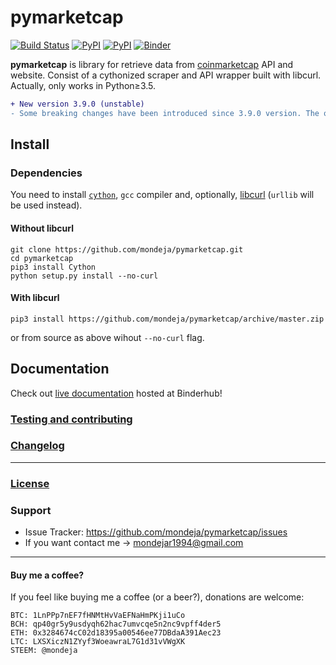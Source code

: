 <h1>pymarketcap</h1>

[![Build Status](https://travis-ci.org/mondeja/pymarketcap.svg?branch=master)](https://travis-ci.org/mondeja/pymarketcap) [![PyPI](https://img.shields.io/pypi/v/pymarketcap.svg)](https://pypi.python.org/pypi/pymarketcap) [![PyPI](https://img.shields.io/pypi/pyversions/pymarketcap.svg)](https://pypi.python.org/pypi/pymarketcap) [![Binder](https://mybinder.org/badge.svg)](https://mybinder.org/v2/gh/mondeja/pymarketcap/master?filepath=doc%2Flive.ipynb)

**pymarketcap** is library for retrieve data from [coinmarketcap](http://coinmarketcap.com/) API and website. Consist of a cythonized scraper and API wrapper built with libcurl. Actually, only works in Python≥3.5.

```diff
+ New version 3.9.0 (unstable)
- Some breaking changes have been introduced since 3.9.0 version. The old version (3.3.158) is still hosted at Pypi and will be there for a short period of time but won't be longer supported. The new stable version will be 4.0.0. Please, update to the new version, is faster, more accurate and has new features!
```

## Install

### Dependencies
You need to install [`cython`](http://cython.readthedocs.io/en/latest/src/quickstart/install.html), `gcc` compiler and, optionally, [libcurl](https://curl.haxx.se/docs/install.html) (`urllib` will be used instead).

#### Without libcurl
```
git clone https://github.com/mondeja/pymarketcap.git
cd pymarketcap
pip3 install Cython
python setup.py install --no-curl
```

#### With libcurl
```
pip3 install https://github.com/mondeja/pymarketcap/archive/master.zip
```

or from source as above wihout `--no-curl` flag.

## Documentation
Check out [live documentation](https://mybinder.org/v2/gh/mondeja/pymarketcap/master?filepath=doc%2Flive.ipynb) hosted at Binderhub!

### [Testing and contributing](https://github.com/mondeja/pymarketcap/blob/master/CONTRIBUTING.md)

### [Changelog](https://github.com/mondeja/pymarketcap/blob/master/CHANGELOG.md)

_____________________________

### [License](https://github.com/mondeja/pymarketcap/blob/master/LICENSE.txt)

### Support
- Issue Tracker: https://github.com/mondeja/pymarketcap/issues
- If you want contact me → mondejar1994@gmail.com

_____________________________

#### Buy me a coffee?

If you feel like buying me a coffee (or a beer?), donations are welcome:

```
BTC: 1LnPPp7nEF7fHNMtHvVaEFNaHmPKji1uCo
BCH: qp40gr5y9usdyqh62hac7umvcqe5n2nc9vpff4der5
ETH: 0x3284674cC02d18395a00546ee77DBdaA391Aec23
LTC: LXSXiczN1ZYyf3WoeawraL7G1d31vVWgXK
STEEM: @mondeja
```

